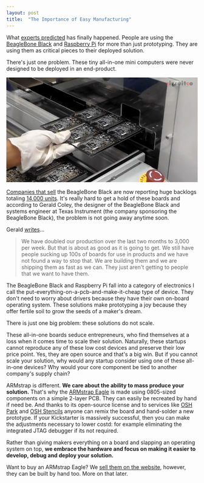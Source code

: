 ```yaml
---
layout: post
title:  "The Importance of Easy Manufacturing"
---
```

What [experts predicted][1] has finally happened.  People are using the [BeagleBone Black][2] and [Raspberry Pi][3] for more than just prototyping.  They are using them as critical pieces to their deployed solution.

There's just one problem.  These tiny all-in-one mini computers were never designed to be deployed in an end-product.

![BeagleBone Black Assembly](/images/posts/2014/03/beagleBone-black-assembly.png)

[Companies that sell][4] the BeagleBone Black are now reporting huge backlogs totaling [14,000 units][5].  It's really hard to get a hold of these boards and according to Gerald Coley, the designer of the BeagleBone Black and systems engineer at Texas Instrument (the company sponsoring the BeagleBone Black), the problem is not going away anytime soon.

Gerald [writes][6]...

> We have doubled our production over the last two months to 3,000 per week. But that is about as good as it is going to get. We still have people sucking up 100s of boards for use in products and we have not found a way to stop that. We are building them and we are shipping them as fast as we can. They just aren't getting to people that we want to have them.

The BeagleBone Black and Raspberry Pi fall into a category of electronics I call the put-everything-on-a-pcb-and-make-it-cheap type of device.  They don't need to worry about drivers because they have their own on-board operating system.  These solutions make prototyping a joy because they offer fertile soil to grow the seeds of a maker's dream.

There is just one big problem: these solutions do not scale.

These all-in-one boards seduce entrepreneurs, who find themselves at a loss when it comes time to scale their solution.  Naturally, these startups cannot reproduce any of these low cost devices and preserve their low price point.  Yes, they are open source and that's a big win.  But if you cannot scale your solution, why would any startup consider using one of these all-in-one devices?  Why would your core component be tied to another company's supply chain?

ARMstrap is  different.  **We care about the ability to mass produce your solution.**  That's why the [ARMstrap Eagle][7] is made using 0805-sized components on a simple 2-layer PCB.  They can easily be recreated by hand if need be.  And thanks to its open-source license and to services like [OSH Park][8] and [OSH Stencils][9] anyone can remix the board and hand-solder a new prototype.  If your Kickstarter is massively successful, then you can make the adjustments necessary to lower costd: for example eliminating the integrated JTAG debugger if its not required.

Rather than giving makers everything on a board and slapping an operating system on top, **we embrace the hardware and focus on making it easier to develop, debug and deploy your solution.**

Want to buy an ARMstrap Eagle?  We [sell them on the website][7], however, they can be built by hand too.  More on that later.

[1]: http://www.digikey.com/en/articles/techzone/2013/jun/life-after-pi
[2]: http://beagleboard.org/Products/BeagleBone+Black
[3]: http://www.raspberrypi.org/
[4]: http://mx.mouser.com/new/embedded-solutions/beagleboneblack
[5]: http://mx.mouser.com/ProductDetail/CircuitCo/BB-BBLK-000/?qs=%2fha2pyFadugh6wNMONnDuAbTwbrIHVw4R%2f%252bth5Q2M%2fX2Gs60muroNw%3d%3d
[6]: https://groups.google.com/forum/#!topic/beagleboard/Z3JfUIkxOl8[101-125-false]
[7]: /eagle
[8]: https://oshpark.com/
[9]: http://www.oshstencils.com/



